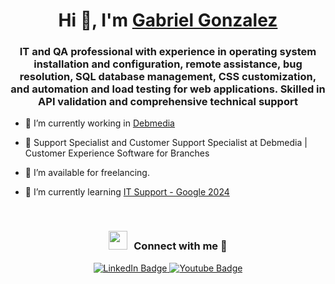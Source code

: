 <h1 align="center">Hi 👋, I'm <a href="https://github.com/IXiales" target="blank">
Gabriel Gonzalez</a></h1>
<h3 align="center">IT and QA professional with experience in operating system installation and configuration, remote assistance, bug resolution, SQL database management, CSS customization, and automation and load testing for web applications. Skilled in API validation and comprehensive technical support </h3>

- 🔭 I’m currently working in <a href="https://debmedia.com/" target="blank">Debmedia</a>

- 🌱 Support Specialist and Customer Support Specialist at Debmedia | Customer Experience Software for Branches

- 🤝 I’m available for freelancing.

- 🌱 I’m currently learning  <a href="https://www.coursera.org/programs/soporte-de-ti-google-2024-i7mn2/professional-certificates/soporte-de-tecnologias-de-informacion-google?collectionId=I6dV0" target="blank">IT Support - Google 2024</a>

<br/>
<h3 align="center" > <img src="https://media.giphy.com/media/iY8CRBdQXODJSCERIr/giphy.gif" width="30" height="30" style="margin-right: 10px;">Connect with me 🤝 </h3>

<p align="center">

<div id="badges" align="center">
<a href="https://www.linkedin.com/in/gabrielarturogm/">
  <img src="https://img.shields.io/badge/LinkedIn-blue?style=for-the-badge&logo=linkedin&logoColor=white" alt="LinkedIn Badge"/>
</a>
<a href="mailto:gabriel.arturogm@gmail.com">
  <img src="https://img.shields.io/badge/Gmail-white?style=for-the-badge&logo=gmail&logoColor=red" alt="Youtube Badge"/>
</a>
</div>



